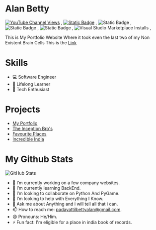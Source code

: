 # Alan Betty

[![YouTube Channel Views](https://img.shields.io/youtube/channel/views/UCXyMznWPmtsBvRmf6JSlr4w?style=social&label=YouTube)](https://youtube.com/@alanbetty) , 
[![Static Badge](https://img.shields.io/badge/Instagram-Follow-%23000?style=social&logo=Instagram)](https://instagram.com/alan__betty) , 
![Static Badge](https://img.shields.io/badge/-Follow-%23000?style=social&logo=x) , 
![Static Badge](https://img.shields.io/badge/CodePen-Follow-%23000?style=social&logo=codepen) , 
![Static Badge](https://img.shields.io/badge/Discord-Follow-%23000?style=social&logo=discord) , 
![Visual Studio Marketplace Installs](https://img.shields.io/visual-studio-marketplace/i/Continue.Continue?style=for-the-badge&logo=Visual%20Studio%20Code&logoColor=blue&label=Continue%20AI%20&labelColor=black&color=black) , 

This is My Portfolio Website Where it took even the last two of my Non Existent Brain Cells
This is the <a href="https://alan-betty.github.io">Link</a>


# Skills

- 💻 Software Engineer  
- 🌱 Lifelong Learner  
- 🚀 Tech Enthusiast  

# Projects

- <a href="https://alan-betty.github.io">My Portfolio</a>
- <a href="https://alan-betty.github.io/The-Inception-Bros"/>The Inception Bro's</a>
- <a href="https://webinar-alanpadayattilbetty.github.io/webinar-Alanpadayattilbetty-Mytraveldestinationadvancedwithlogin.github.io/">Favourite Places</a>
- <a href="https://webinar-alanpadayattilbetty.github.io/mindchampWebinar.github.io/">Incredible India</a>

# My Github Stats

![GitHub Stats](https://github-readme-stats.vercel.app/api?username=Alan-Betty&show_icons=true&count_private=true&theme=dark)

- 🔭 I’m currently working on a few company websites.
- 🌱 I’m currently learning BackEnd.
- 👯 I’m looking to collaborate on Python And PyGame.
- 🤔 I’m looking to help with Everything I Know.
- 💬 Ask me about Anything and i will tell all that i can.
- 📫 How to reach me: padayattilbettyalan@gmail.com.
- 😄 Pronouns: He/Him.
- ⚡ Fun fact: I'm eligible for a place in india book of records.
<!--
**Alan-Betty/Alan-Betty** is a ✨ _special_ ✨ repository because its `README.md` (this file) appears on your GitHub profile.-->
